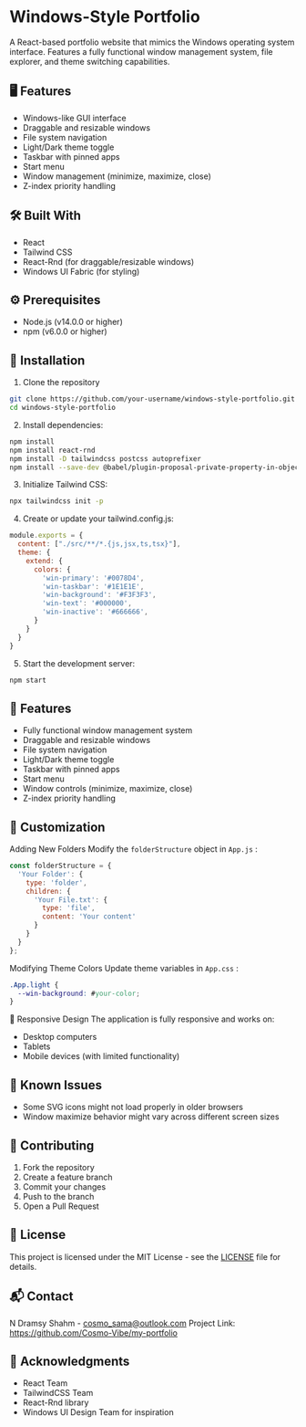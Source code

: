 # Windows-Style Portfolio

A React-based portfolio website that mimics the Windows operating system interface. Features a fully functional window management system, file explorer, and theme switching capabilities.

## 🖥️ Features

- Windows-like GUI interface
- Draggable and resizable windows
- File system navigation
- Light/Dark theme toggle
- Taskbar with pinned apps
- Start menu
- Window management (minimize, maximize, close)
- Z-index priority handling

## 🛠️ Built With

- React
- Tailwind CSS
- React-Rnd (for draggable/resizable windows)
- Windows UI Fabric (for styling)

## ⚙️ Prerequisites

- Node.js (v14.0.0 or higher)
- npm (v6.0.0 or higher)

## 🚀 Installation

1. Clone the repository

```sh
git clone https://github.com/your-username/windows-style-portfolio.git
cd windows-style-portfolio
```

2. Install dependencies:

```sh
npm install
npm install react-rnd
npm install -D tailwindcss postcss autoprefixer
npm install --save-dev @babel/plugin-proposal-private-property-in-object
```

3. Initialize Tailwind CSS:

```sh
npx tailwindcss init -p
```

4. Create or update your tailwind.config.js:

```js
module.exports = {
  content: ["./src/**/*.{js,jsx,ts,tsx}"],
  theme: { 
    extend: {
      colors: {
        'win-primary': '#0078D4',
        'win-taskbar': '#1E1E1E',
        'win-background': '#F3F3F3',
        'win-text': '#000000',
        'win-inactive': '#666666',
      }
    }
  }
}
```

5. Start the development server:

```sh
npm start
```

## 🎯 Features

- Fully functional window management system
- Draggable and resizable windows
- File system navigation
- Light/Dark theme toggle
- Taskbar with pinned apps
- Start menu
- Window controls (minimize, maximize, close)
- Z-index priority handling

## 🔧 Customization

Adding New Folders
Modify the `folderStructure` object in `App.js` :
```js
const folderStructure = {
  'Your Folder': {
    type: 'folder',
    children: {
      'Your File.txt': { 
        type: 'file', 
        content: 'Your content' 
      }
    }
  }
};
```

Modifying Theme Colors
Update theme variables in `App.css` :
```css
.App.light {
  --win-background: #your-color;
}
```

📱 Responsive Design
The application is fully responsive and works on:

- Desktop computers
- Tablets
- Mobile devices (with limited functionality)

## 🐛 Known Issues

- Some SVG icons might not load properly in older browsers
- Window maximize behavior might vary across different screen sizes

## 🤝 Contributing

1. Fork the repository
2. Create a feature branch
3. Commit your changes
4. Push to the branch
5. Open a Pull Request

## 📄 License

This project is licensed under the MIT License - see the [LICENSE](LICENSE) file for details.

## 📬 Contact

N Dramsy Shahm - cosmo_sama@outlook.com Project Link: https://github.com/Cosmo-Vibe/my-portfolio

## 🙏 Acknowledgments

- React Team
- TailwindCSS Team
- React-Rnd library
- Windows UI Design Team for inspiration